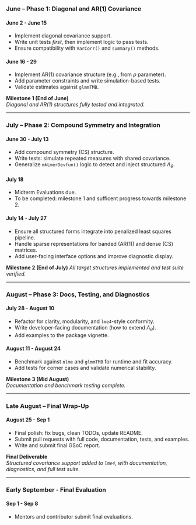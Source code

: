 ### **June – Phase 1: Diagonal and AR(1) Covariance**

#### **June 2 - June 15**
- Implement diagonal covariance support.
- Write unit tests *first*, then implement logic to pass tests.
- Ensure compatibility with `VarCorr()` and `summary()` methods.

#### **June 16 - 29**
- Implement AR(1) covariance structure (e.g., from $\rho$ parameter).
- Add parameter constraints and write simulation-based tests.
- Validate estimates against `glmmTMB`.

**Milestone 1 (End of June)**  
*Diagonal and AR(1) structures fully tested and integrated.*

---

### **July – Phase 2: Compound Symmetry and Integration**

#### **June 30 - July 13**
- Add compound symmetry (CS) structure.
- Write tests: simulate repeated measures with shared covariance.
- Generalize `mkLmerDevfun()` logic to detect and inject structured $\Lambda_\theta$.

#### **July 18**
- Midterm Evaluations due.
- To be completed: milestone 1 and sufficent progress towards milestone 2. 

#### **July 14 - July 27**
- Ensure all structured forms integrate into penalized least squares pipeline.
- Handle sparse representations for banded (AR(1)) and dense (CS) matrices.
- Add user-facing interface options and improve diagnostic display.

**Milestone 2 (End of July)** 
*All target structures implemented and test suite verified.*

---

### **August – Phase 3: Docs, Testing, and Diagnostics**

#### **July 28 - August 10**
- Refactor for clarity, modularity, and `lme4`-style conformity.
- Write developer-facing documentation (how to extend $\Lambda_\theta$).
- Add examples to the package vignette.

#### **August 11 - August 24**
- Benchmark against `nlme` and `glmmTMB` for runtime and fit accuracy.
- Add tests for corner cases and validate numerical stability.

**Milestone 3 (Mid August)**  
*Documentation and benchmark testing complete.*

---

### **Late August – Final Wrap-Up**

#### **August 25 - Sep 1**
- Final polish: fix bugs, clean TODOs, update README.
- Submit pull requests with full code, documentation, tests, and examples.
- Write and submit final GSoC report.

 **Final Deliverable**  
*Structured covariance support added to `lme4`, with documentation, diagnostics, and full test suite.*

---

### **Early September - Final Evaluation**

#### **Sep 1 - Sep 8**
- Mentors and contributor submit final evaluations.
